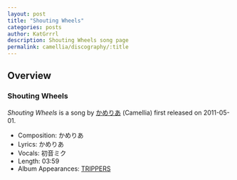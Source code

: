 ```yaml
---
layout: post
title: "Shouting Wheels"
categories: posts
author: KatGrrrl
description: Shouting Wheels song page
permalink: camellia/discography/:title
---
```


## Overview

### Shouting Wheels

*Shouting Wheels* is a song by [かめりあ](/camellia) (Camellia) first released on 2011-05-01.

* Composition: かめりあ
* Lyrics: かめりあ
* Vocals: 初音ミク
* Length: 03:59
* Album Appearances: [TRIPPERS](/camellia/albums/TRIPPERS)
